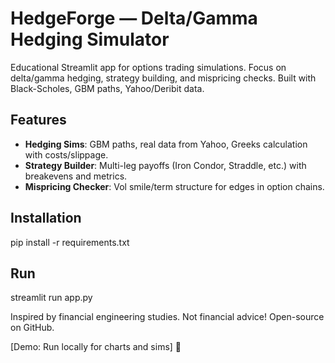# HedgeForge — Delta/Gamma Hedging Simulator

Educational Streamlit app for options trading simulations. Focus on delta/gamma hedging, strategy building, and mispricing checks. Built with Black-Scholes, GBM paths, Yahoo/Deribit data.

## Features
- **Hedging Sims**: GBM paths, real data from Yahoo, Greeks calculation with costs/slippage.
- **Strategy Builder**: Multi-leg payoffs (Iron Condor, Straddle, etc.) with breakevens and metrics.
- **Mispricing Checker**: Vol smile/term structure for edges in option chains.

## Installation
pip install -r requirements.txt
## Run
streamlit run app.py

Inspired by financial engineering studies. Not financial advice! Open-source on GitHub.

[Demo: Run locally for charts and sims] 🚀

